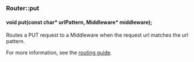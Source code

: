 <h3 id='router-put'>Router::put</h3>
<h4 class='variant'>void put(const char* urlPattern, Middleware* middleware);</h4>

Routes a PUT request to a Middleware when the request url matches the url pattern.

For more information, see the [routing guide](/guide/routing.html).